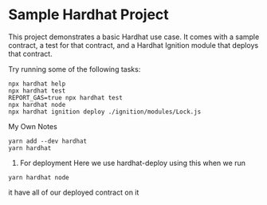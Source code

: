 # Sample Hardhat Project

This project demonstrates a basic Hardhat use case. It comes with a sample contract, a test for that contract, and a Hardhat Ignition module that deploys that contract.

Try running some of the following tasks:

```shell
npx hardhat help
npx hardhat test
REPORT_GAS=true npx hardhat test
npx hardhat node
npx hardhat ignition deploy ./ignition/modules/Lock.js
```

My Own Notes
```shell
yarn add --dev hardhat
yarn hardhat
```

1. For deployment Here we use hardhat-deploy
using this when we run
```shell
yarn hardhat node
```
it have all of our deployed contract on it